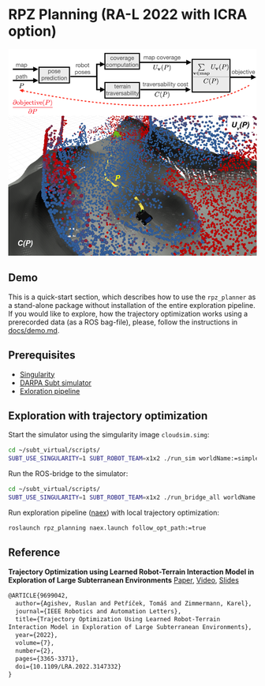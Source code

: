 # RPZ Planning (RA-L 2022 with ICRA option)

[![RPZ planning](./docs/demo.png)](https://youtu.be/0KzWxQjTqWM)

## Demo

This is a quick-start section, which describes how to use the `rpz_planner` as a stand-alone package
without installation of the entire exploration pipeline.
If you would like to explore, how the trajectory optimization works using a prerecorded data
(as a ROS bag-file), please, follow the instructions in
[docs/demo.md](https://github.com/tpet/rpz_planning/blob/master/docs/demo.md).

## Prerequisites

- [Singularity](https://github.com/tpet/rpz_planning/blob/master/docs/singularity.md)
- [DARPA Subt simulator](https://github.com/tpet/rpz_planning/blob/master/docs/darpa_subt.md)
- [Exloration pipeline](https://github.com/tpet/naex/blob/master/README.md)

## Exploration with trajectory optimization

Start the simulator using the simgularity image `cloudsim.simg`:

```bash
cd ~/subt_virtual/scripts/
SUBT_USE_SINGULARITY=1 SUBT_ROBOT_TEAM=x1x2 ./run_sim worldName:=simple_cave_01
```

Run the ROS-bridge to the simulator:

```bash
cd ~/subt_virtual/scripts/
SUBT_USE_SINGULARITY=1 SUBT_ROBOT_TEAM=x1x2 ./run_bridge_all worldName:=simple_cave_01
```

Run exploration pipeline
([naex](https://github.com/tpet/naex))
with local trajectory optimization:

```bash
roslaunch rpz_planning naex.launch follow_opt_path:=true
```

## Reference

**Trajectory Optimization using Learned Robot-Terrain Interaction Model in Exploration of Large Subterranean Environments** [Paper](https://ieeexplore.ieee.org/document/9699042), [Video](https://youtu.be/0KzWxQjTqWM), [Slides](https://docs.google.com/presentation/d/1WUqTYKdAe21JxEmdzwivXqo7qX3y2ghoJC7UWHFKY10/edit?usp=sharing)

```
@ARTICLE{9699042,
  author={Agishev, Ruslan and Petříček, Tomáš and Zimmermann, Karel},
  journal={IEEE Robotics and Automation Letters},
  title={Trajectory Optimization Using Learned Robot-Terrain Interaction Model in Exploration of Large Subterranean Environments},
  year={2022},
  volume={7},
  number={2},
  pages={3365-3371},
  doi={10.1109/LRA.2022.3147332}
}
```
